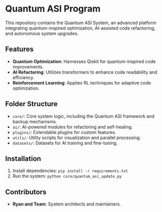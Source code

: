 
# Quantum ASI Program

This repository contains the Quantum ASI System, an advanced platform integrating quantum-inspired optimization, AI-assisted code refactoring, and autonomous system upgrades.

## Features
- **Quantum Optimization**: Harnesses Qiskit for quantum-inspired code improvements.
- **AI Refactoring**: Utilizes transformers to enhance code readability and efficiency.
- **Reinforcement Learning**: Applies RL techniques for adaptive code optimization.

## Folder Structure
- `core/`: Core system logic, including the Quantum ASI framework and backup mechanisms.
- `ai/`: AI-powered modules for refactoring and self-healing.
- `plugins/`: Extendable plugins for custom features.
- `utils/`: Utility scripts for visualization and parallel processing.
- `datasets/`: Datasets for AI training and fine-tuning.

## Installation
1. Install dependencies: `pip install -r requirements.txt`
2. Run the system: `python core/quantum_asi_update.py`

## Contributors
- **Ryan and Team**: System architects and maintainers.

